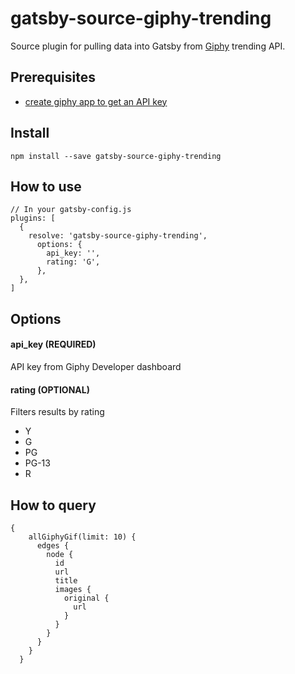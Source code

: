 # gatsby-source-giphy-trending
Source plugin for pulling data into Gatsby from [Giphy](https://giphy.com/) trending API. 

## Prerequisites
- [create giphy app to get an API key](https://developers.giphy.com/dashboard/?create=true) 

## Install 
```
npm install --save gatsby-source-giphy-trending
```

## How to use
```
// In your gatsby-config.js
plugins: [
  {
    resolve: 'gatsby-source-giphy-trending',
      options: {
        api_key: '',
        rating: 'G',
      },
  },
]
```
## Options 

#### api_key (REQUIRED)
API key from Giphy Developer dashboard

#### rating (OPTIONAL)
Filters results by rating 
- Y
- G
- PG
- PG-13
- R

## How to query
```
{
    allGiphyGif(limit: 10) {
      edges {
        node {
          id
          url
          title
          images {
            original {
              url
            }
          }
        }
      }
    }
  }
```
